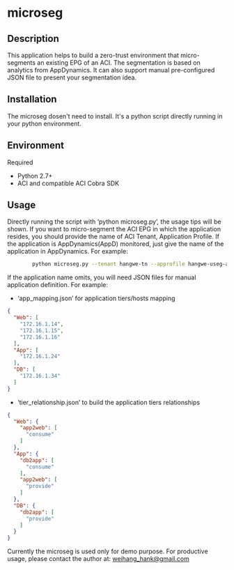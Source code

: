 # microseg

## Description

This application helps to build a zero-trust environment that micro-segments an existing EPG of an ACI. The segmentation is based on analytics from  AppDynamics. It can also support manual pre-configured JSON file to present your segmentation idea.

## Installation

The microseg dosen't need to install. It's a python script directly running in your python environment.

## Environment

Required <br>
* Python 2.7+ <br>
* ACI and compatible ACI Cobra SDK <br>

## Usage

Directly running the script with ‘python microseg.py’, the usage tips will be shown. 
If you want to micro-segment the ACI EPG in which the application resides, you should provide the name of ACI Tenant, Application Profile. If the application is AppDynamics(AppD) monitored, just give the name of the application in AppDynamics. For example:
``` bash
        python microseg.py --tenant hangwe-tn --approfile hangwe-useg-ap --application courseback
```
If the application name omits, you will need JSON files for manual application definition. For example:
* ‘app_mapping.json’ for application tiers/hosts mapping
```json
{
  "Web": [
    "172.16.1.14",
    "172.16.1.15",
    "172.16.1.16"
  ],
  "App": [
    "172.16.1.24"
  ],
  "DB": [
    "172.16.1.34"
  ]
}
```
* ‘tier_relationship.json’ to build the application tiers relationships
```json
{
  "Web": {
    "app2web": [
      "consume"
    ]
  },
  "App": {
    "db2app": [
      "consume"
    ],
    "app2web": [
      "provide"
    ]
  },
  "DB": {
    "db2app": [
      "provide"
    ]
  }
}
```

Currently the microseg is used only for demo purpose. For productive usage, please contact the author at: weihang_hank@gmail.com
